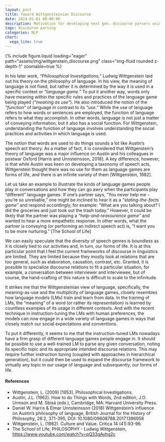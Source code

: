 ```yaml
---
layout: post
title: Toward Wittgensteinian Discourse
date: 2024-01-01 00:00:00
description: Motivation for developing next gen. discourse parsers using LLMs.
tags: discourse parsing
categories: NLP
chart:
  vega_lite: true
---
```

{% include figure.liquid loading="eager" path="assets/img/wittgenstein_discourse.png" class="img-fluid rounded z-depth-1" zoomable=true %}

In his later work, *“Philosophical Investigations,”* Ludwig Wittgenstein laid out his theory on the philosophy of language. In his view, the meaning of language is not fixed, but rather it is determined by the way it is used in a specific context or *“language game.”* To put it another way, words only have meaning within the specific rules and practices of the language game being played (*“meaning as use”*). He also introduced the notion of the *“function”* of language in contrast to its *“use.”* While the use of language refers to how words or sentences are employed, the function of language refers to what they accomplish. In other words, language is not just a matter of conveying information, but it also has a social function. For Wittgenstein, understanding the function of language involves understanding the social practices and activities in which language is used.

The notion that words are used to do things sounds a lot like Austin’s speech act theory. As a matter of fact, it is considered that Wittgenstein’s theory of language was a major influence on Austin and his colleagues in postwar Oxford [Harris and Unnsteinsson, 2018]. A key difference, however, is that while Austin was keen on developing a taxonomy of speech acts, Wittgenstein thought there was no use for them as language games are forms of life, and there is an infinite variety of them [Wittgenstein, 1982].

Let us take an example to illustrate the kinds of language games people play in conversations and how they can go awry when the participants play “different” language games. If one’s partner says, “You never help me - you’re so unreliable,” one might be inclined to hear it as a *“stating-the-facts game”* and respond accordingly, for example: “What are you talking about? I did the groceries and just took out the trash today.” However, it could be likely that the partner was playing a *“help-and-reassurance game”* and wanted to hear a more empathetic response. In other words, what the partner is conveying (or performing an indirect speech act) is, “I want you to be more nurturing.” [The School of Life]

We can easily speculate that the diversity of speech genres is boundless as it is closely tied to our activities and, in turn, our forms of life. It is at this particular point that I feel the current frameworks of discourse in linguistics are limited. They are limited because they mostly look at relations that are too general, such as elaboration, causation, contrast, etc. Granted, it is possible to specialize discourse relations to fit a particular situation, for example, a conversation between interviewer and interviewee, but of course, the hand-crafting of this nature is difficult to scale to the infinitude.

It strikes me that the Wittgensteinian view of language, specifically, the meaning-as-use and the multiplicity of language games, closely resembles how language models (LMs) train and learn from data. In the training of LMs, the “meaning” of a word (or rather its representation) is learned by countless examples of its usage in different contexts. And with the recent technique in instruction-tuning the LMs with human preferences, the models can now engage in a wide variety of language games in ways that closely match our social expectations and conventions.

To put it differently, it seems to me that the instruction-tuned LMs nowadays have a firm grasp of different language games people engage in. It should be possible to use a well-trained LM to parse any given conversation, noting its specific topic and its appropriate intended discourse relations. This may require further instruction tuning (coupled with approaches in hierarchical generation), but it could then be used to expand the discourse framework to virtually any topic in our usage of language and subsequently, our forms of life.

#### References
- Wittgenstein, L. (2009) [1953]. Philosophical Investigations.
- Austin, J.L. (1962). How to do Things with Words, 2nd edition, J.O. Urmson and M. Sbisá (eds.), Cambridge, MA: Harvard University Press.
- Daniel W. Harris & Elmar Unnsteinsson (2018) Wittgenstein’s influence on Austin’s philosophy of language, British Journal for the History of Philosophy, 26:2, 371-395, DOI: 10.1080/09608788.2017.1396958
- Wittgenstein, L. (1982). Culture and Value. Critica 14 (41):93-96.
- The School of Life, PHILOSOPHY - Ludwig Wittgenstein, https://www.youtube.com/watch?v=pQ33gAyhg2c
